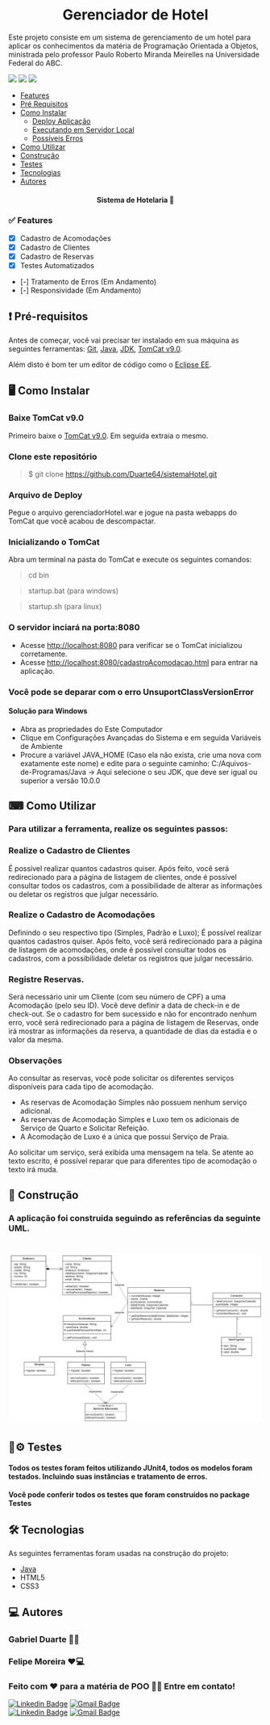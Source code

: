 <h1 align="center">Gerenciador de Hotel</h1>
<p>Este projeto consiste em um sistema de gerenciamento de um hotel para aplicar os conhecimentos da matéria de Programação Orientada a Objetos, ministrada pelo professor Paulo Roberto Miranda Meirelles na Universidade Federal do ABC.</p>

<img src="https://img.shields.io/badge/license-MIT-green"> <img src="https://img.shields.io/github/stars/Duarte64/sistemaHotel"> <img src="https://img.shields.io/twitter/url?url=https%3A%2F%2Fgithub.com%2FDuarte64%2FsistemaHotel">

<!--ts-->
   * [Features](#-Features)
   * [Pré Requisitos](#-Pré-requisitos)
   * [Como Instalar](#-Como-Instalar)
      * [Deploy Aplicação](#-Como-Instalar)
      * [Executando em Servidor Local](#Inicializando-o-TomCat)
      * [Possíveis Erros](#Você-pode-se-deparar-com-o-erro-UnsuportClassVersionError)
   * [Como Utilizar](#-Como-Utilizar)
   * [Construção](#-Construção)
   * [Testes](#-Testes)
   * [Tecnologias](#-Tecnologias)
   * [Autores](#-Autor)
<!--te-->

<h4 align="center"> 
	  Sistema de Hotelaria 🏨 
</h4>

### ✅ Features

- [x] Cadastro de Acomodações
- [x] Cadastro de Clientes
- [x] Cadastro de Reservas
- [x] Testes Automatizados
- [-] Tratamento de Erros (Em Andamento)
- [-] Responsividade (Em Andamento)

## ❗ Pré-requisitos

Antes de começar, você vai precisar ter instalado em sua máquina as seguintes ferramentas:
[Git](https://git-scm.com), [Java](https://nodejs.org/en/), [JDK](https://www.oracle.com/br/java/technologies/javase/javase-jdk8-downloads.html), [TomCat v9.0](https://tomcat.apache.org/download-90.cgi).

Além disto é bom ter um editor de código como o [Eclipse EE](https://www.eclipse.org/downloads/packages/release/kepler/sr2/eclipse-ide-java-ee-developers).

## 🖥 Como Instalar

### Baixe TomCat v9.0
Primeiro baixe o [TomCat v9.0](https://tomcat.apache.org/download-90.cgi). Em seguida extraia o mesmo.

### Clone este repositório
> $ git clone <https://github.com/Duarte64/sistemaHotel.git>

### Arquivo de Deploy
Pegue o arquivo gerenciadorHotel.war e jogue na pasta webapps do TomCat que você acabou de descompactar.

### Inicializando o TomCat
Abra um terminal na pasta do TomCat e execute os seguintes comandos:
> cd bin

> startup.bat (para windows)

> startup.sh (para linux)

### O servidor inciará na porta:8080 
- Acesse <http://localhost:8080> para verificar se o TomCat inicializou corretamente.
- Acesse <http://localhost:8080/cadastroAcomodacao.html> para entrar na aplicação.

### Você pode se deparar com o erro UnsuportClassVersionError
#### Solução para Windows
- Abra as propriedades do Este Computador
- Clique em Configurações Avançadas do Sistema e em seguida Variáveis de Ambiente
- Procure a variável JAVA_HOME (Caso ela não exista, crie uma nova com exatamente este nome) e edite para o seguinte caminho: C:/Aquivos-de-Programas/Java -> Aqui selecione o seu JDK, que deve ser igual ou superior a versão 10.0.0

## ⌨ Como Utilizar

### Para utilizar a ferramenta, realize os seguintes passos:

### Realize o Cadastro de Clientes 
É possível realizar quantos cadastros quiser. Após feito, você será redirecionado para a página de listagem de clientes, onde é possível consultar todos os cadastros, com a possibilidade de alterar as informações ou deletar os registros que julgar necessário.

### Realize o Cadastro de Acomodações
Definindo o seu respectivo tipo (Simples, Padrão e Luxo); É possível realizar quantos cadastros quiser. Após feito, você será redirecionado para a página de listagem de acomodações, onde é possível consultar todos os cadastros, com a possibilidade deletar os registros que julgar necessário.

### Registre Reservas. 
Será necessário unir um Cliente (com seu número de CPF) a uma Acomodação (pelo seu ID). Você deve definir a data de check-in e de check-out. Se o cadastro for bem sucessido e não for encontrado nenhum erro, você será redirecionado para a página de listagem de Reservas, onde irá mostrar as informações da reserva, a quantidade de dias da estadia e o valor da mesma.

### Observações
Ao consultar as reservas, você pode solicitar os diferentes serviços disponíveis para cada tipo de acomodação.
- As reservas de Acomodação Simples não possuem nenhum serviço adicional.
- As reservas de Acomodação Simples e Luxo tem os adicionais de Serviço de Quarto e Solicitar Refeição.
- A Acomodação de Luxo é a única que possui Serviço de Praia.

Ao solicitar um serviço, será exibida uma mensagem na tela. Se atente ao texto escrito, é possível reparar que para diferentes tipo de acomodação o texto irá muda.

## 🚀 Construção

### A aplicação foi construida seguindo as referências da seguinte UML.

<h1 align="center">
  <img alt="UMLGerenciadorHotel" title="#UML do Gerenciador de Hotel" src="assets/images/UMLHotel.png" />
</h1>

## 👷⚙ Testes

#### Todos os testes foram feitos utilizando JUnit4, todos os modelos foram testados. Incluindo suas instâncias e tratamento de erros.
#### Você pode conferir todos os testes que foram construídos no package Testes

## 🛠 Tecnologias

As seguintes ferramentas foram usadas na construção do projeto:

- [Java](https://www.java.com/pt-BR/)
- HTML5
- CSS3

## 💻 Autores

### Gabriel Duarte 🧑‍💻
### Felipe Moreira ❤️💻
### Feito com ❤️ para a matéria de POO 👋🏽 Entre em contato!

[![Linkedin Badge](https://img.shields.io/badge/-Gabriel-blue?style=flat-square&logo=Linkedin&logoColor=white&link=https://www.linkedin.com/in/gabriel-duarte-da-paz-figueiredo-3aaa35197/)](https://www.linkedin.com/in/gabriel-duarte-da-paz-figueiredo-3aaa35197/) 
[![Gmail Badge](https://img.shields.io/badge/-gabriel.duartepaz@gmail.com-c14438?style=flat-square&logo=Gmail&logoColor=white&link=mailto:gabriel.duartepaz@gmail.com)](mailto:gabriel.duartepaz@gmail.com)
<br>
[![Linkedin Badge](https://img.shields.io/badge/-Felipe-blue?style=flat-square&logo=Linkedin&logoColor=white&link=https://www.linkedin.com/in/felipe-moreira-437963190/)](https://www.linkedin.com/in/felipe-moreira-437963190/)
[![Gmail Badge](https://img.shields.io/badge/-felipe.moreira.ts@gmail.com-c14438?style=flat-square&logo=Gmail&logoColor=white&link=mailto:felipe.moreira.ts@gmail.com)](mailto:felipe.moreira.ts@gmail.com)
